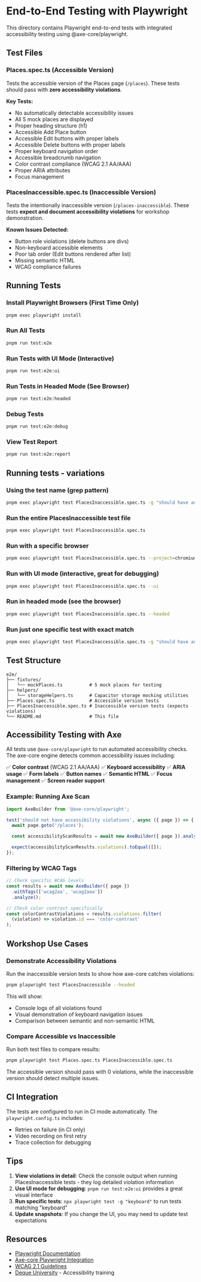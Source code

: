# End-to-End Testing with Playwright

This directory contains Playwright end-to-end tests with integrated accessibility testing using @axe-core/playwright.

## Test Files

### Places.spec.ts (Accessible Version)
Tests the accessible version of the Places page (`/places`). These tests should pass with **zero accessibility violations**.

**Key Tests:**
- No automatically detectable accessibility issues
- All 5 mock places are displayed
- Proper heading structure (h1)
- Accessible Add Place button
- Accessible Edit buttons with proper labels
- Accessible Delete buttons with proper labels
- Proper keyboard navigation order
- Accessible breadcrumb navigation
- Color contrast compliance (WCAG 2.1 AA/AAA)
- Proper ARIA attributes
- Focus management

### PlacesInaccessible.spec.ts (Inaccessible Version)
Tests the intentionally inaccessible version (`/places-inaccessible`). These tests **expect and document accessibility violations** for workshop demonstration.

**Known Issues Detected:**
- Button role violations (delete buttons are divs)
- Non-keyboard accessible elements
- Poor tab order (Edit buttons rendered after list)
- Missing semantic HTML
- WCAG compliance failures

## Running Tests

### Install Playwright Browsers (First Time Only)
```bash
pnpm exec playwright install
```

### Run All Tests
```bash
pnpm run test:e2e
```

### Run Tests with UI Mode (Interactive)
```bash
pnpm run test:e2e:ui
```

### Run Tests in Headed Mode (See Browser)
```bash
pnpm run test:e2e:headed
```

### Debug Tests
```bash
pnpm run test:e2e:debug
```

### View Test Report
```bash
pnpm run test:e2e:report
```

## Running tests - variations

### Using the test name (grep pattern)

```bash
pnpm exec playwright test PlacesInaccessible.spec.ts -g "should have automatically detectable"
```

### Run the entire PlacesInaccessible test file

```bash
pnpm exec playwright test PlacesInaccessible.spec.ts
```

### Run with a specific browser

```bash
pnpm exec playwright test PlacesInaccessible.spec.ts --project=chromium
```

### Run with UI mode (interactive, great for debugging)

```bash
pnpm exec playwright test PlacesInaccessible.spec.ts --ui
```

### Run in headed mode (see the browser)

```bash
pnpm exec playwright test PlacesInaccessible.spec.ts --headed
```

### Run just one specific test with exact match

```bash
pnpm exec playwright test PlacesInaccessible.spec.ts -g "should have automatically detectable accessibility issues"
```

## Test Structure

```
e2e/
├── fixtures/
│   └── mockPlaces.ts          # 5 mock places for testing
├── helpers/
│   └── storageHelpers.ts      # Capacitor storage mocking utilities
├── Places.spec.ts             # Accessible version tests
├── PlacesInaccessible.spec.ts # Inaccessible version tests (expects violations)
└── README.md                  # This file
```

## Accessibility Testing with Axe

All tests use `@axe-core/playwright` to run automated accessibility checks. The axe-core engine detects common accessibility issues including:

✅ **Color contrast** (WCAG 2.1 AA/AAA)
✅ **Keyboard accessibility**
✅ **ARIA usage**
✅ **Form labels**
✅ **Button names**
✅ **Semantic HTML**
✅ **Focus management**
✅ **Screen reader support**

### Example: Running Axe Scan

```typescript
import AxeBuilder from '@axe-core/playwright';

test('should not have accessibility violations', async ({ page }) => {
  await page.goto('/places');

  const accessibilityScanResults = await new AxeBuilder({ page }).analyze();

  expect(accessibilityScanResults.violations).toEqual([]);
});
```

### Filtering by WCAG Tags

```typescript
// Check specific WCAG levels
const results = await new AxeBuilder({ page })
  .withTags(['wcag2aa', 'wcag2aaa'])
  .analyze();

// Check color contrast specifically
const colorContrastViolations = results.violations.filter(
  (violation) => violation.id === 'color-contrast'
);
```

## Workshop Use Cases

### Demonstrate Accessibility Violations
Run the inaccessible version tests to show how axe-core catches violations:

```bash
pnpm playwright test PlacesInaccessible --headed
```

This will show:
- Console logs of all violations found
- Visual demonstration of keyboard navigation issues
- Comparison between semantic and non-semantic HTML

### Compare Accessible vs Inaccessible
Run both test files to compare results:

```bash
pnpm playwright test Places.spec.ts PlacesInaccessible.spec.ts
```

The accessible version should pass with 0 violations, while the inaccessible version should detect multiple issues.

## CI Integration

The tests are configured to run in CI mode automatically. The `playwright.config.ts` includes:
- Retries on failure (in CI only)
- Video recording on first retry
- Trace collection for debugging

## Tips

1. **View violations in detail**: Check the console output when running PlacesInaccessible tests - they log detailed violation information
2. **Use UI mode for debugging**: `pnpm run test:e2e:ui` provides a great visual interface
3. **Run specific tests**: `npx playwright test -g "keyboard"` to run tests matching "keyboard"
4. **Update snapshots**: If you change the UI, you may need to update test expectations

## Resources

- [Playwright Documentation](https://playwright.dev)
- [Axe-core Playwright Integration](https://github.com/dequelabs/axe-core-npm/tree/develop/packages/playwright)
- [WCAG 2.1 Guidelines](https://www.w3.org/WAI/WCAG21/quickref/)
- [Deque University](https://dequeuniversity.com/) - Accessibility training
